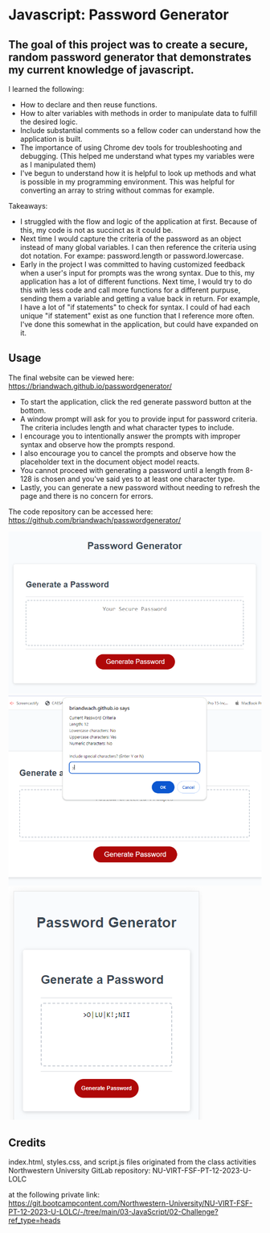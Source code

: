 # Javascript: Password Generator

## The goal of this project was to create a secure, random password generator that demonstrates my current knowledge of javascript.  

I learned the following:
- How to declare and then reuse functions.
- How to alter variables with methods in order to manipulate data to fulfill the desired logic.
- Include substantial comments so a fellow coder can understand how the application is built. 
- The importance of using Chrome dev tools for troubleshooting and debugging. (This helped me understand what types my variables were as I manipulated them)
- I've begun to understand how it is helpful to look up methods and what is possible in my programming environment.  This was helpful for converting an array to string without commas for example.  


Takeaways:
- I struggled with the flow and logic of the application at first.  Because of this, my code is not as succinct as it could be. 
- Next time I would capture the criteria of the password as an object instead of many global variables.  I can then reference the criteria using dot notation.  For exampe: password.length or password.lowercase.
- Early in the project I was committed to having customized feedback when a user's input for prompts was the wrong syntax.  Due to this, my application has a lot of different functions.  Next time, I would try to do this with less code and call more functions for a different purpuse, sending them a variable and getting a value back in return.  For example, I have a lot of "if statements" to check for syntax.  I could of had each unique "if statement" exist as one function that I reference more often.  I've done this somewhat in the application, but could have expanded on it.

## Usage

The final website can be viewed here:
https://briandwach.github.io/passwordgenerator/

- To start the application, click the red generate password button at the bottom.  
- A window prompt will ask for you to provide input for password criteria.  The criteria includes length and what character types to include.  
- I encourage you to intentionally answer the prompts with improper syntax and observe how the prompts respond. 
- I also encourage you to cancel the prompts and observe how the placeholder text in the document object model reacts.
- You cannot proceed with generating a password until a length from 8-128 is chosen and you've said yes to at least one character type.
- Lastly, you can generate a new password without needing to refresh the page and there is no concern for errors.

The code repository can be accessed here:
https://github.com/briandwach/passwordgenerator/


![Landing view](./assets/images/mainview.png)  
![Criteria prompts](./assets/images/criterias.png)
![Mobile and password result](./assets/images/mobileview.png)


## Credits
index.html, styles.css, and script.js files originated from the class activities Northwestern University GitLab repository: NU-VIRT-FSF-PT-12-2023-U-LOLC

at the following private link:
https://git.bootcampcontent.com/Northwestern-University/NU-VIRT-FSF-PT-12-2023-U-LOLC/-/tree/main/03-JavaScript/02-Challenge?ref_type=heads